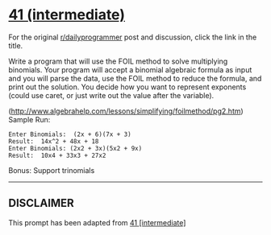 # [41 (intermediate)](https://www.reddit.com/r/dailyprogrammer/comments/shpiq/4192012_challenge_41_intermediate/)

For the original [r/dailyprogrammer](https://www.reddit.com/r/dailyprogrammer/) post and discussion, click the link in the title.

Write a program that will use the FOIL method to solve multiplying binomials.  Your program will accept a binomial algebraic formula as input and you will parse the data, use the FOIL method to reduce the formula, and print out the solution.  You decide how you want to represent exponents (could use caret, or just write out the value after the variable).

(http://www.algebrahelp.com/lessons/simplifying/foilmethod/pg2.htm)
Sample Run:


```
Enter Binomials:  (2x + 6)(7x + 3)
Result:  14x^2 + 48x + 18
Enter Binomials: (2x2 + 3x)(5x2 + 9x)
Result:  10x4 + 33x3 + 27x2
```
Bonus:  Support trinomials


----
## **DISCLAIMER**
This prompt has been adapted from [41 [intermediate]](https://www.reddit.com/r/dailyprogrammer/comments/shpiq/4192012_challenge_41_intermediate/
)
